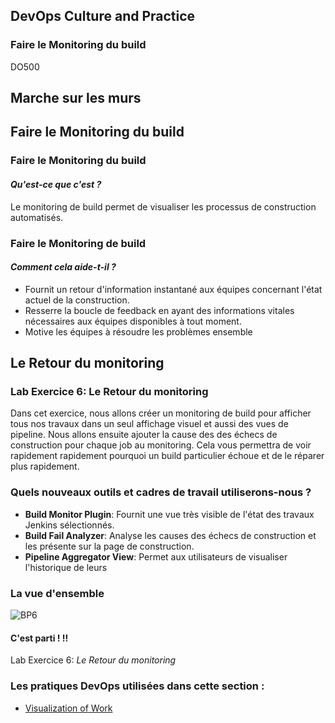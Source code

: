 <!-- .slide: data-background-image="images/RH_NewBrand_Background.png" -->
## DevOps Culture and Practice <!-- {_class="course-title"} -->
### Faire le Monitoring du build <!-- {_class="title-color"} -->
DO500 <!-- {_class="title-color"} -->



## Marche sur les murs



<!-- .slide: id="build-monitor" -->
## Faire le Monitoring du build



### Faire le Monitoring du build
#### _Qu'est-ce que c'est ?_
Le monitoring de build  permet de visualiser les processus de construction automatisés.



### Faire le Monitoring de build
#### _Comment cela aide-t-il ?_
* Fournit un retour d'information instantané aux équipes concernant l'état actuel de la construction.
* Resserre la boucle de feedback en ayant des informations vitales nécessaires aux équipes disponibles à tout moment.
* Motive les équipes à résoudre les problèmes ensemble



<!-- .slide: id="return-monitoring" -->
## Le Retour du monitoring


### Lab Exercice 6: Le Retour du monitoring
Dans cet exercice, nous allons créer un monitoring de build pour afficher tous nos travaux
dans un seul affichage visuel et aussi des vues de pipeline. Nous allons ensuite ajouter la cause des
des échecs de construction pour chaque job au monitoring. Cela vous permettra de voir rapidement
rapidement pourquoi un build particulier échoue et de le réparer plus rapidement.



### Quels nouveaux outils et cadres de travail utiliserons-nous ?
* **Build Monitor Plugin**: Fournit une vue très visible de l'état des travaux Jenkins sélectionnés.
* **Build Fail Analyzer**: Analyse les causes des échecs de construction et les présente sur la page de construction.
* **Pipeline Aggregator View**: Permet aux utilisateurs de visualiser l'historique de leurs



### La vue d'ensemble
![BP6](images/bp-6-return-monitoring.jpg)



#### C'est parti ! !!
Lab Exercice 6: _Le Retour du monitoring_



<!-- .slide: data-background-image="images/chef-background.png", class="white-style" -->
### Les pratiques DevOps utilisées dans cette section :
- [Visualization of Work](https://openpracticelibrary.com/practice/visualisation-of-work/)
